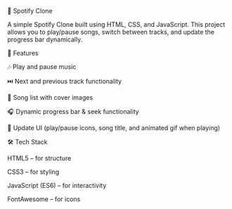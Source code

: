 🎵 Spotify Clone

A simple Spotify Clone built using HTML, CSS, and JavaScript.
This project allows you to play/pause songs, switch between tracks, and update the progress bar dynamically.

🚀 Features

🎶 Play and pause music

⏭️ Next and previous track functionality

📜 Song list with cover images

🎧 Dynamic progress bar & seek functionality

🔄 Update UI (play/pause icons, song title, and animated gif when playing)

🛠️ Tech Stack

HTML5 – for structure

CSS3 – for styling

JavaScript (ES6) – for interactivity

FontAwesome – for icons
